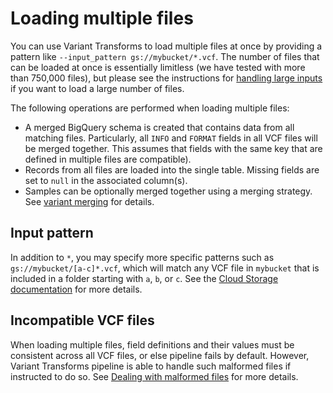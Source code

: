 # Loading multiple files

You can use Variant Transforms to load multiple files at once
by providing a pattern like `--input_pattern gs://mybucket/*.vcf`. The number of
files that can be loaded at once is essentially limitless (we have tested with
more than 750,000 files), but please see the instructions for
[handling large inputs](./large_inputs.md) if you want to load a large number
of files.

The following operations are performed when loading multiple files:

* A merged BigQuery schema is created that contains data from all matching
  files. Particularly, all `INFO` and `FORMAT` fields in all VCF files will
  be merged together. This assumes that fields with the same key that are
  defined in multiple files are compatible).
* Records from all files are loaded into the single table. Missing fields
  are set to `null` in the associated column(s).
* Samples can be optionally merged together using a merging strategy. See
  [variant merging](./variant_merging.md) for details.

## Input pattern

In addition to `*`, you may specify more specific patterns such as
`gs://mybucket/[a-c]*.vcf`, which will match any VCF file in `mybucket` that
is included in a folder starting with `a`, `b`, or `c`. See the
[Cloud Storage documentation](https://cloud.google.com/storage/docs/gsutil/addlhelp/WildcardNames)
for more details.

## Incompatible VCF files

When loading multiple files, field definitions and their values must be
consistent across all VCF files, or else pipeline fails by default.
However, Variant Transforms pipeline is able to handle such malformed files if
instructed to do so. See [Dealing with malformed files](./malformed_files.md)
for more details.

